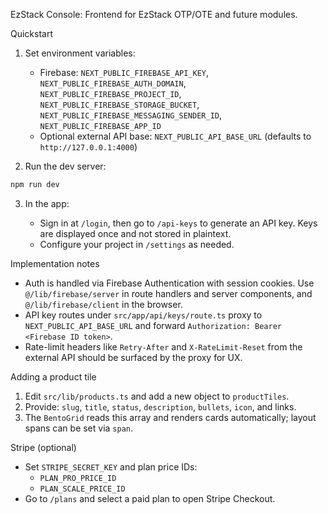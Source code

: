 EzStack Console: Frontend for EzStack OTP/OTE and future modules.

Quickstart

1. Set environment variables:

   - Firebase: `NEXT_PUBLIC_FIREBASE_API_KEY`, `NEXT_PUBLIC_FIREBASE_AUTH_DOMAIN`, `NEXT_PUBLIC_FIREBASE_PROJECT_ID`, `NEXT_PUBLIC_FIREBASE_STORAGE_BUCKET`, `NEXT_PUBLIC_FIREBASE_MESSAGING_SENDER_ID`, `NEXT_PUBLIC_FIREBASE_APP_ID`
   - Optional external API base: `NEXT_PUBLIC_API_BASE_URL` (defaults to `http://127.0.0.1:4000`)

2. Run the dev server:

```bash
npm run dev
```

3. In the app:

   - Sign in at `/login`, then go to `/api-keys` to generate an API key. Keys are displayed once and not stored in plaintext.
   - Configure your project in `/settings` as needed.

Implementation notes

- Auth is handled via Firebase Authentication with session cookies. Use `@/lib/firebase/server` in route handlers and server components, and `@/lib/firebase/client` in the browser.
- API key routes under `src/app/api/keys/route.ts` proxy to `NEXT_PUBLIC_API_BASE_URL` and forward `Authorization: Bearer <Firebase ID token>`.
- Rate-limit headers like `Retry-After` and `X-RateLimit-Reset` from the external API should be surfaced by the proxy for UX.

Adding a product tile

1. Edit `src/lib/products.ts` and add a new object to `productTiles`.
2. Provide: `slug`, `title`, `status`, `description`, `bullets`, `icon`, and links.
3. The `BentoGrid` reads this array and renders cards automatically; layout spans can be set via `span`.

Stripe (optional)

- Set `STRIPE_SECRET_KEY` and plan price IDs:
  - `PLAN_PRO_PRICE_ID`
  - `PLAN_SCALE_PRICE_ID`
- Go to `/plans` and select a paid plan to open Stripe Checkout.

